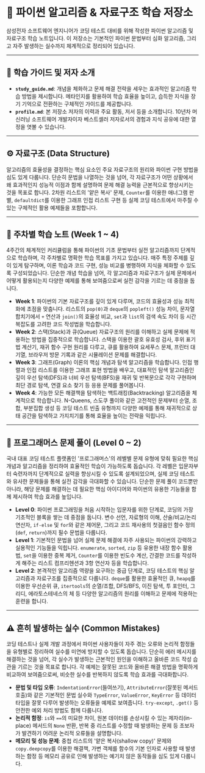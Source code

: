 # 🐍 파이썬 알고리즘 & 자료구조 학습 저장소

삼성전자 소프트웨어 엔지니어가 코딩 테스트 대비를 위해 작성한 파이썬 알고리즘 및 자료구조 학습 노트입니다. 이 저장소는 기본적인 파이썬 문법부터 심화 알고리즘, 그리고 자주 발생하는 실수까지 체계적으로 정리되어 있습니다.

---

## 🧭 학습 가이드 및 저자 소개

-   **`study_guide.md`**: 개념을 체화하고 문제 해결 전략을 세우는 효과적인 알고리즘 학습 방법을 제시합니다. 메타인지를 활용하여 학습 효율을 높이고, 습득한 지식을 장기 기억으로 전환하는 구체적인 가이드를 제공합니다.
-   **`profile.md`**: 본 저장소 저자의 이력과 주요 활동, 저서 등을 소개합니다. 10년차 머신러닝 소프트웨어 개발자이자 베스트셀러 저자로서의 경험과 지식 공유에 대한 열정을 엿볼 수 있습니다.

---

## ⚙️ 자료구조 (Data Structure)

알고리즘의 효율성을 결정하는 핵심 요소인 주요 자료구조의 원리와 파이썬 구현 방법을 심도 있게 다룹니다.
단순히 문법을 나열하는 것을 넘어, 각 자료구조가 어떤 상황에서 왜 효과적인지 성능적 이점과 함께 설명하여 문제 해결 능력을 근본적으로 향상시키는 것을 목표로 합니다.
2차원 리스트의 '얕은 복사' 문제, `Counter`를 이용한 애너그램 판별, `defaultdict`를 이용한 그래프 인접 리스트 구현 등 실제 코딩 테스트에서 마주칠 수 있는 구체적인 활용 예제들을 포함합니다.

---

## 📅 주차별 학습 노트 (Week 1 ~ 4)

4주간의 체계적인 커리큘럼을 통해 파이썬의 기초 문법부터 실전 알고리즘까지 단계적으로 학습하며, 각 주차별로 명확한 학습 목표를 가지고 있습니다.
매주 특정 주제를 깊이 있게 탐구하며, 이론 학습과 코드 구현, 성능 비교를 병행하여 지식을 체화할 수 있도록 구성되었습니다.
단순한 개념 학습을 넘어, 각 알고리즘과 자료구조가 실제 문제에서 어떻게 활용되는지 다양한 예제를 통해 보여줌으로써 실전 감각을 기르는 데 중점을 둡니다.

-   **Week 1**: 파이썬의 기본 자료구조를 깊이 있게 다루며, 코드의 효율성과 성능 최적화에 초점을 맞춥니다. 리스트의 `pop(0)`과 `deque`의 `popleft()` 성능 차이, 문자열 합치기에서 `+` 연산과 `join()`의 효율성 비교, `set`과 `list`의 검색 속도 차이 등 시간 복잡도를 고려한 코드 작성법을 학습합니다.
-   **Week 2**: 스택(Stack)과 큐(Queue) 자료구조의 원리를 이해하고 실제 문제에 적용하는 방법을 집중적으로 학습합니다. 스택을 이용한 괄호 유효성 검사, 후위 표기법 계산기, 재귀 함수 구현 원리를 다루고, 큐를 활용하여 요세푸스 문제, 프린터 대기열, 브라우저 방문 기록과 같은 시뮬레이션 문제를 해결합니다.
-   **Week 3**: 그래프(Graph) 이론의 핵심 개념과 탐색 알고리즘을 학습합니다. 인접 행렬과 인접 리스트를 이용한 그래프 표현 방법을 배우고, 대표적인 탐색 알고리즘인 깊이 우선 탐색(DFS)과 너비 우선 탐색(BFS)을 재귀 및 반복문으로 각각 구현하며 최단 경로 탐색, 연결 요소 찾기 등 응용 문제를 풀어봅니다.
-   **Week 4**: 가능한 모든 해결책을 탐색하는 백트래킹(Backtracking) 알고리즘을 체계적으로 학습합니다. N-Queens, 스도쿠 풀이와 같은 고전적인 문제부터 순열, 조합, 부분집합 생성 등 코딩 테스트 빈출 유형까지 다양한 예제를 통해 재귀적으로 상태 공간을 탐색하고 가지치기를 통해 효율을 높이는 전략을 익힙니다.

---

## 🚀 프로그래머스 문제 풀이 (Level 0 ~ 2)

국내 대표 코딩 테스트 플랫폼인 '프로그래머스'의 레벨별 문제 유형에 맞춰 필요한 핵심 개념과 알고리즘을 정리하여 효율적인 학습이 가능하도록 돕습니다.
각 레벨은 입문자부터 숙련자까지 단계적으로 실력을 향상시킬 수 있도록 설계되었으며, 실제 코딩 테스트와 유사한 문제들을 통해 실전 감각을 극대화할 수 있습니다.
단순한 문제 풀이 코드뿐만 아니라, 해당 문제를 해결하는 데 필요한 핵심 아이디어와 파이썬의 유용한 기능들을 함께 제시하여 학습 효과를 높입니다.

-   **Level 0**: 파이썬 프로그래밍을 처음 시작하는 입문자를 위한 단계로, 코딩의 가장 기초적인 블록을 쌓는 데 중점을 둡니다. 변수 선언, 자료형의 이해, 산술/비교/논리 연산자, `if-else` 및 `for`와 같은 제어문, 그리고 코드 재사용의 첫걸음인 함수 정의(`def`, `return`)까지 필수 문법을 다룹니다.
-   **Level 1**: 기본적인 문법을 넘어 실제 문제 해결에 자주 사용되는 파이썬의 강력하고 실용적인 기능들을 익힙니다. `enumerate`, `sorted`, `zip` 등 유용한 내장 함수 활용법, `set`을 이용한 중복 제거, `Counter`를 이용한 빈도수 계산, 간결한 코드를 작성하게 해주는 리스트 컴프리헨션과 3항 연산자 등을 학습합니다.
-   **Level 2**: 본격적인 알고리즘 역량을 요구하는 중급 단계로, 코딩 테스트의 핵심 알고리즘과 자료구조를 집중적으로 다룹니다. `deque`를 활용한 효율적인 큐, `heapq`를 이용한 우선순위 큐, `itertools`의 순열/조합, DFS/BFS, 이진 탐색, 투 포인터, 그리디, 에라토스테네스의 체 등 다양한 알고리즘의 원리를 이해하고 문제에 적용하는 훈련을 합니다.

---

## ⚠️ 흔히 발생하는 실수 (Common Mistakes)

코딩 테스트나 실제 개발 과정에서 파이썬 사용자들이 자주 겪는 오류와 논리적 함정들을 유형별로 정리하여 실수를 미연에 방지할 수 있도록 돕습니다.
단순히 에러 메시지를 해결하는 것을 넘어, 각 실수가 발생하는 근본적인 원인을 이해하고 올바른 코드 작성 습관을 기르는 것을 목표로 합니다.
각 예제는 잘못된 코드와 올바른 해결 방법을 명확하게 비교하여 보여줌으로써, 비슷한 실수를 반복하지 않도록 학습 효과를 극대화합니다.

-   **문법 및 타입 오류**: `IndentationError`(들여쓰기), `AttributeError`(잘못된 메서드 호출)와 같은 기본적인 문법 실수와 `TypeError`, `ValueError`, `KeyError` 등 데이터 타입을 잘못 다루어 발생하는 오류들을 예제로 보여줍니다. `try-except`, `.get()` 등 안전한 예외 처리 방법도 함께 다룹니다.
-   **논리적 함정**: `is`와 `==`의 미묘한 차이, 원본 데이터를 손상시킬 수 있는 제자리(in-place) 메서드의 `None` 반환, 반복 중 리스트를 수정할 때 발생하는 문제 등 초보자가 발견하기 어려운 논리적 오류들을 설명합니다.
-   **메모리 및 성능 문제**: 중첩 리스트의 '얕은 복사(shallow copy)' 문제와 `copy.deepcopy`를 이용한 해결책, 가변 객체를 함수의 기본 인자로 사용할 때 발생하는 함정 등 메모리 공유로 인해 발생하는 예기치 않은 동작들을 심도 있게 다룹니다.